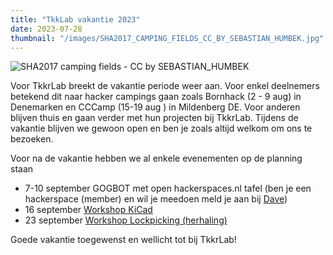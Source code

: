 ```yaml
---
title: "TkkLab vakantie 2023"
date: 2023-07-28
thumbnail: "/images/SHA2017_CAMPING_FIELDS_CC_BY_SEBASTIAN_HUMBEK.jpg"
---
```


<img alt="SHA2017 camping fields - CC by SEBASTIAN_HUMBEK" src="/images/SHA2017_CAMPING_FIELDS_CC_BY_SEBASTIAN_HUMBEK.jpg" align="middle">

Voor TkkrLab breekt de vakantie periode weer aan. Voor enkel deelnemers betekend dit naar hacker campings gaan zoals Bornhack (2 - 9 aug) in Denemarken en CCCamp (15-19 aug ) in Mildenberg DE. Voor anderen blijven thuis en gaan verder met hun projecten bij TkkrLab. Tijdens de vakantie blijven we gewoon open en ben je zoals altijd welkom om ons te bezoeken.

Voor na de vakantie hebben we al enkele evenementen op de planning staan

* 7-10 september GOGBOT met open hackerspaces.nl tafel (ben je een hackerspace (member) en wil je meedoen meld je aan bij [Dave](mailto:dave@tkkrlab.nl)) 
* 16 september [Workshop KiCad](/cybersaturdays/2023_09_16_kicad/)
* 23 september [Workshop Lockpicking (herhaling)](/cybersaturdays/2023_09_23_lockpicking)

Goede vakantie toegewenst en wellicht tot bij TkkrLab!



